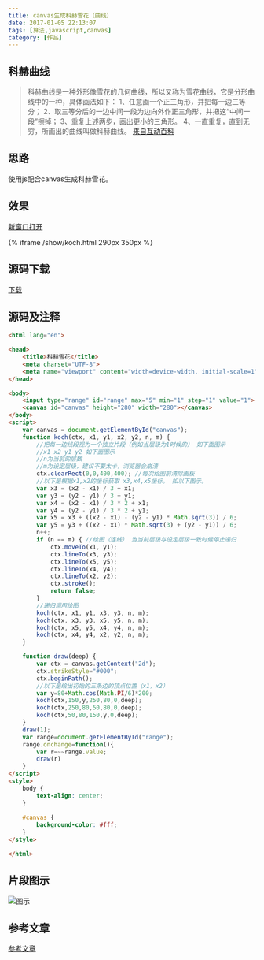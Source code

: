 ```yaml
---
title: canvas生成科赫雪花（曲线）
date: 2017-01-05 22:13:07
tags: [算法,javascript,canvas]
category: [作品]
---
```


## 科赫曲线

>科赫曲线是一种外形像雪花的几何曲线，所以又称为雪花曲线，它是分形曲线中的一种，具体画法如下：
>1、任意画一个正三角形，并把每一边三等分；
>2、取三等分后的一边中间一段为边向外作正三角形，并把这“中间一段”擦掉；
>3、重复上述两步，画出更小的三角形。
>4、一直重复，直到无穷，所画出的曲线叫做科赫曲线。
[来自互动百科](http://www.baike.com/wiki/%E7%A7%91%E8%B5%AB%E6%9B%B2%E7%BA%BF)

## 思路

使用js配合canvas生成科赫雪花。

<!--more-->


## 效果

<a href="/show/koch.html" target="_blank">新窗口打开</a>

{% iframe /show/koch.html 290px 350px %}

## 源码下载

<a href="/show/koch.html" download="kochbygarychang">下载</a>

## 源码及注释

```html
<html lang="en">

<head>
    <title>科赫雪花</title>
    <meta charset="UTF-8">
    <meta name="viewport" content="width=device-width, initial-scale=1">
</head>

<body>
    <input type="range" id="range" max="5" min="1" step="1" value="1">
    <canvas id="canvas" height="280" width="280"></canvas>
</body>
<script>
    var canvas = document.getElementById("canvas");
    function koch(ctx, x1, y1, x2, y2, n, m) {
        //把每一边线段视为一个独立片段（例如当层级为1时候的） 如下面图示
        //x1 x2 y1 y2 如下面图示
        //n为当前的层数
        //m为设定层级，建议不要太卡，浏览器会崩溃
        ctx.clearRect(0,0,400,400); //每次绘图前清除画板
        //以下是根据x1,x2的坐标获取 x3,x4,x5坐标。 如以下图示。
        var x3 = (x2 - x1) / 3 + x1; 
        var y3 = (y2 - y1) / 3 + y1;
        var x4 = (x2 - x1) / 3 * 2 + x1;
        var y4 = (y2 - y1) / 3 * 2 + y1;
        var x5 = x3 + ((x2 - x1) - (y2 - y1) * Math.sqrt(3)) / 6;
        var y5 = y3 + ((x2 - x1) * Math.sqrt(3) + (y2 - y1)) / 6;
        n++;
        if (n == m) { //绘图（连线） 当当前层级与设定层级一致时候停止递归
            ctx.moveTo(x1, y1);
            ctx.lineTo(x3, y3);
            ctx.lineTo(x5, y5);
            ctx.lineTo(x4, y4);
            ctx.lineTo(x2, y2);
            ctx.stroke();
            return false;
        }
        //递归调用绘图
        koch(ctx, x1, y1, x3, y3, n, m);
        koch(ctx, x3, y3, x5, y5, n, m);
        koch(ctx, x5, y5, x4, y4, n, m);
        koch(ctx, x4, y4, x2, y2, n, m);
    }

    function draw(deep) {
        var ctx = canvas.getContext("2d");
        ctx.strikeStyle="#000";
        ctx.beginPath();
        //以下是绘出初始的三条边的顶点位置（x1，x2）
        var y=80+Math.cos(Math.PI/6)*200;
        koch(ctx,150,y,250,80,0,deep);
        koch(ctx,250,80,50,80,0,deep);
        koch(ctx,50,80,150,y,0,deep);        
    }
    draw(1);
    var range=document.getElementById("range");
    range.onchange=function(){
        var r=~~range.value;
        draw(r)
    }
</script>
<style>
    body {
        text-align: center;
    }
    
    #canvas {
        background-color: #fff;
    }
</style>

</html>
```

## 片段图示

![图示](/images/koch.jpg)

## 参考文章

<a href="http://www.cnblogs.com/mnight/archive/2013/01/11/2856592.html" target="_blank">参考文章</a>